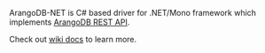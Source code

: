 ArangoDB-NET is C# based driver for .NET/Mono framework which implements [ArangoDB REST API](http://www.arangodb.org/manuals/current/ImplementorManual.html).

Check out [wiki docs](https://github.com/yojimbo87/ArangoDB-NET/wiki) to learn more.